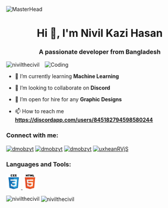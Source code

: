 ![MasterHead](https://cdn.discordapp.com/attachments/871403638550061117/1208418183275347988/NivilTheCivil.gif?ex=65e33622&is=65d0c122&hm=4b11c09f88616281e584395c43b4ef871bc6611b0e23a6c889837c72626653a7&)
<h1 align="center">Hi 👋, I'm Nivil Kazi Hasan</h1>
<h3 align="center">A passionate developer from Bangladesh</h3>
<img align="right" alt="Coding" width="400" src="https://cdn.discordapp.com/attachments/871403638550061117/1208418962031910942/200w.gif?ex=65e336db&is=65d0c1db&hm=e4cc6a4a63ee29c630a602182cb751313e0df8308c5d85d66ad0bb430046b7a0&"

<p align="left"> <img src="https://komarev.com/ghpvc/?username=nivilthecivil&label=Profile%20views&color=0e75b6&style=flat" alt="nivilthecivil" /> </p>

- 🌱 I’m currently learning **Machine Learning**

- 👯 I’m looking to collaborate on **Discord**

- 🤝 I’m open for hire for any **Graphic Designs**

- 📫 How to reach me **https://discordapp.com/users/845182794598580244**

<h3 align="left">Connect with me:</h3>
<p align="left">
<a href="https://twitter.com/dmobzyt" target="blank"><img align="center" src="https://raw.githubusercontent.com/rahuldkjain/github-profile-readme-generator/master/src/images/icons/Social/twitter.svg" alt="dmobzyt" height="30" width="40" /></a>
<a href="https://fb.com/dmobzyt" target="blank"><img align="center" src="https://raw.githubusercontent.com/rahuldkjain/github-profile-readme-generator/master/src/images/icons/Social/facebook.svg" alt="dmobzyt" height="30" width="40" /></a>
<a href="https://www.youtube.com/c/dmobzyt" target="blank"><img align="center" src="https://raw.githubusercontent.com/rahuldkjain/github-profile-readme-generator/master/src/images/icons/Social/youtube.svg" alt="dmobzyt" height="30" width="40" /></a>
<a href="https://discord.gg/uxheanRVjS" target="blank"><img align="center" src="https://raw.githubusercontent.com/rahuldkjain/github-profile-readme-generator/master/src/images/icons/Social/discord.svg" alt="uxheanRVjS" height="30" width="40" /></a>
</p>

<h3 align="left">Languages and Tools:</h3>
<p align="left"> <a href="https://www.w3schools.com/css/" target="_blank" rel="noreferrer"> <img src="https://raw.githubusercontent.com/devicons/devicon/master/icons/css3/css3-original-wordmark.svg" alt="css3" width="40" height="40"/> </a> <a href="https://www.w3.org/html/" target="_blank" rel="noreferrer"> <img src="https://raw.githubusercontent.com/devicons/devicon/master/icons/html5/html5-original-wordmark.svg" alt="html5" width="40" height="40"/> </a> </p>

<p><img align="left" src="https://github-readme-stats.vercel.app/api/top-langs?username=nivilthecivil&show_icons=true&locale=en&layout=compact" alt="nivilthecivil" /></p>

<p>&nbsp;<img align="center" src="https://github-readme-stats.vercel.app/api?username=nivilthecivil&show_icons=true&locale=en" alt="nivilthecivil" /></p>

